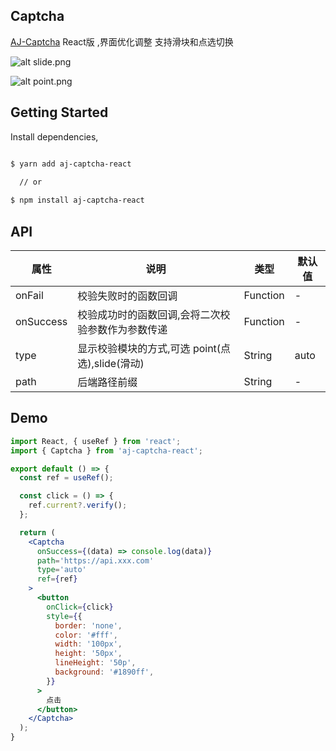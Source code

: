 ## Captcha
[AJ-Captcha](https://gitee.com/anji-plus/captcha)  React版 ,界面优化调整 支持滑块和点选切换


![alt slide.png](https://raw.githubusercontent.com/yuegongzi/aj-captcha-react/master/src/assert/slide.png)

![alt point.png](https://raw.githubusercontent.com/yuegongzi/aj-captcha-react/master/src/assert/point.png)


## Getting Started

Install dependencies,

```bash

$ yarn add aj-captcha-react

  // or
  
$ npm install aj-captcha-react
```


## API

| 属性        | 说明                                              | 类型     | 默认值                     |
| ----------- | ------------------------------------------------- | -------- | -------------------------- |
| onFail      | 校验失败时的函数回调                              | Function | -                          |
| onSuccess   | 校验成功时的函数回调,会将二次校验参数作为参数传递 | Function | -                          |
| type        | 显示校验模块的方式,可选 point(点选),slide(滑动)   | String   | auto                      |
| path        | 后端路径前缀                                      | String   | -                          |



## Demo

```jsx
import React, { useRef } from 'react';
import { Captcha } from 'aj-captcha-react';

export default () => {
  const ref = useRef();

  const click = () => {
    ref.current?.verify();
  };

  return (
    <Captcha
      onSuccess={(data) => console.log(data)}
      path='https://api.xxx.com'
      type='auto'
      ref={ref}
    >
      <button
        onClick={click}
        style={{
          border: 'none',
          color: '#fff',
          width: '100px',
          height: '50px',
          lineHeight: '50p',
          background: '#1890ff',
        }}
      >
        点击
      </button>
    </Captcha>
  );
}

```

